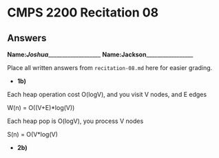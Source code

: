 # CMPS 2200 Recitation 08

## Answers

**Name:**___Joshua______________________
**Name:**____Jackson_____________________


Place all written answers from `recitation-08.md` here for easier grading.



- **1b)**

Each heap operation cost O(logV), and you visit V nodes, and E edges

W(n) = O((V+E)*log(V))


Each heap pop is O(logV), you process V nodes

S(n) = O(V*log(V)



- **2b)**


